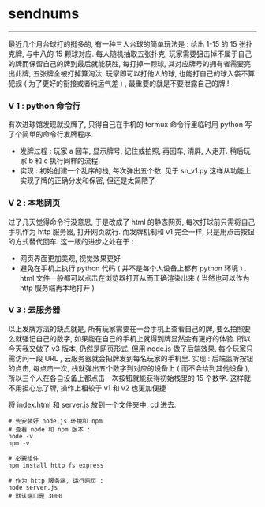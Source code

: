 # sendnums

___

最近几个月台球打的挺多的, 有一种三人台球的简单玩法是 :  给出 1-15 的 15 张扑克牌, 与中八的 15 颗球对应. 每人随机抽取五张扑克, 玩家需要狙击掉不属于自己的牌而保留自己的牌到最后就能获胜, 每打掉一颗球, 其对应牌号的拥有者需要亮出此牌, 五张牌全被打掉算淘汰. 玩家即可以打他人的球, 也能打自己的球入袋不算犯规 ( 为了更好的衔接或者纯运气差 ) , 最重要的就是不要泄露自己的牌 !

### V 1 : python 命令行

有次进球馆发现就没牌了, 只得自己在手机的 termux 命令行里临时用 python 写了个简单的命令行发牌程序. 
- 发牌过程 : 玩家 a 回车, 显示牌号, 记住或拍照, 再回车, 清屏, 人走开. 稍后玩家 b 和 c 执行同样的流程. 
- 实现 : 初始创建一个乱序的栈, 每次弹出五个数. 见于 sn_v1.py 这样从功能上实现了牌的正确分发和保密, 但还是太简陋了


### V 2 : 本地网页

过了几天觉得命令行没意思, 于是改成了 html 的静态网页, 每次打球前只需将自己手机作为 http 服务器, 打开网页就行. 而发牌机制和 v1 完全一样, 只是用点击按钮的方式替代回车. 这一版的进步之处在于 :
- 网页界面更加美观, 视觉效果更好
- 避免在手机上执行 python 代码 ( 并不是每个人设备上都有 python 环境 ) . html 文件一般都可以点击在浏览器打开从而正确渲染出来 ( 当然也可以作为 http 服务端再本地打开 )


### V 3 : 云服务器

以上发牌方法的缺点就是, 所有玩家需要在一台手机上查看自己的牌, 要么拍照要么就强记自己的数字, 如果能在自己的手机上就得到牌显然会有更好的体验. 所以今天我又做了 v3 版本, 仍然是网页形式, 但用 node.js 做了后端效果, 每个玩家只需访问一段 URL , 云服务器就会把牌发到每名玩家的手机里. 实现 : 后端监听按钮的点击, 每点击一次, 栈就弹出五个数字到对应的设备上 ( 而不会给到其他设备 ), 所以三个人在各自设备上都点击一次按钮就能获得初始栈里的 15 个数字. 这样就不用担心忘了牌, 操作上相较于 v1 和 v2 也更加便捷

将 index.html 和 server.js 放到一个文件夹中, cd 进去. 
``` shell
# 先安装好 node.js 环境和 npm
# 查看 node 和 npm 版本 :
node -v
npm -v

# 必要组件
npm install http fs express

# 作为 http 服务端, 运行网页 : 
node server.js
# 默认端口是 3000
```

